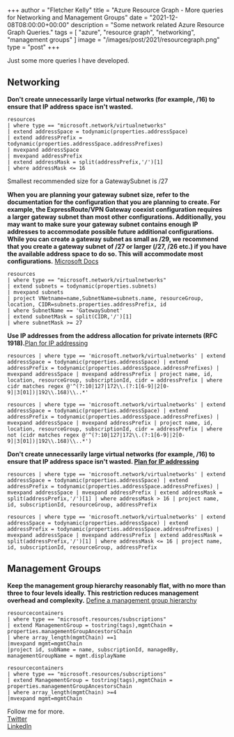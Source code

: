 +++
author = "Fletcher Kelly"
title = "Azure Resource Graph - More queries for Networking and Management Groups"
date = "2021-12-08T08:00:00+00:00"
description = "Some network related Azure Resource Graph Queries."
tags = [
    "azure",
    "resource graph",
    "networking",
    "management groups"
]
image = "/images/post/2021/resourcegraph.png"
type = "post"
+++

<!-- CANBEPUBLISHED -->

Just some more queries I have developed.

## Networking

**Don't create unnecessarily large virtual networks (for example, /16) to ensure that IP address space isn't wasted.**

```Kusto
resources
| where type == "microsoft.network/virtualnetworks"
| extend addressSpace = todynamic(properties.addressSpace)
| extend addressPrefix = todynamic(properties.addressSpace.addressPrefixes)
| mvexpand addressSpace
| mvexpand addressPrefix
| extend addressMask = split(addressPrefix,'/')[1]
| where addressMask <= 16
```

Smallest recommended size for a GatewaySubnet is /27

**When you are planning your gateway subnet size, refer to the documentation for the configuration that you are planning to create. For example, the ExpressRoute/VPN Gateway coexist configuration requires a larger gateway subnet than most other configurations. Additionally, you may want to make sure your gateway subnet contains enough IP addresses to accommodate possible future additional configurations. While you can create a gateway subnet as small as /29, we recommend that you create a gateway subnet of /27 or larger (/27, /26 etc.) if you have the available address space to do so. This will accommodate most configurations.** [Microsoft Docs](https://docs.microsoft.com/en-us/azure/vpn-gateway/vpn-gateway-about-vpn-gateway-settings#gwsub)

```kusto
resources
| where type == "microsoft.network/virtualnetworks"
| extend subnets = todynamic(properties.subnets)
| mvexpand subnets
| project VNetname=name,SubnetName=subnets.name, resourceGroup, location, CIDR=subnets.properties.addressPrefix, id
| where SubnetName == 'GatewaySubnet'
| extend subnetMask = split(CIDR,'/')[1]
| where subnetMask >= 27
```

**Use IP addresses from the address allocation for private internets (RFC 1918).**[Plan for IP addressing](https://docs.microsoft.com/en-us/azure/cloud-adoption-framework/ready/azure-best-practices/plan-for-ip-addressing)

```kusto
resources | where type == 'microsoft.network/virtualnetworks' | extend addressSpace = todynamic(properties.addressSpace) | extend addressPrefix = todynamic(properties.addressSpace.addressPrefixes) | mvexpand addressSpace | mvexpand addressPrefix | project name, id, location, resourceGroup, subscriptionId, cidr = addressPrefix | where cidr matches regex @'^(?:10|127|172\\.(?:1[6-9]|2[0-9]|3[01])|192\\.168)\\..*'
```

```kusto
resources | where type == 'microsoft.network/virtualnetworks' | extend addressSpace = todynamic(properties.addressSpace) | extend addressPrefix = todynamic(properties.addressSpace.addressPrefixes) | mvexpand addressSpace | mvexpand addressPrefix | project name, id, location, resourceGroup, subscriptionId, cidr = addressPrefix | where not (cidr matches regex @'^(?:10|127|172\\.(?:1[6-9]|2[0-9]|3[01])|192\\.168)\\..*')
```

**Don't create unnecessarily large virtual networks (for example, /16) to ensure that IP address space isn't wasted. [Plan for IP addressing](https://docs.microsoft.com/en-us/azure/cloud-adoption-framework/ready/azure-best-practices/plan-for-ip-addressing)**

```kusto
resources | where type == 'microsoft.network/virtualnetworks' | extend addressSpace = todynamic(properties.addressSpace) | extend addressPrefix = todynamic(properties.addressSpace.addressPrefixes) | mvexpand addressSpace | mvexpand addressPrefix | extend addressMask = split(addressPrefix,'/')[1] | where addressMask > 16 | project name, id, subscriptionId, resourceGroup, addressPrefix
```

```kusto
resources | where type == 'microsoft.network/virtualnetworks' | extend addressSpace = todynamic(properties.addressSpace) | extend addressPrefix = todynamic(properties.addressSpace.addressPrefixes) | mvexpand addressSpace | mvexpand addressPrefix | extend addressMask = split(addressPrefix,'/')[1] | where addressMask <= 16 | project name, id, subscriptionId, resourceGroup, addressPrefix
```

## Management Groups

**Keep the management group hierarchy reasonably flat, with no more than three to four levels ideally. This restriction reduces management overhead and complexity.**
  [Define a management group hierarchy](https://docs.microsoft.com/en-us/azure/cloud-adoption-framework/ready/enterprise-scale/management-group-and-subscription-organization)  

```kusto
resourcecontainers
| where type == "microsoft.resources/subscriptions"
| extend ManagementGroup = tostring(tags),mgmtChain = properties.managementGroupAncestorsChain
| where array_length(mgmtChain) ==1
|mvexpand mgmt=mgmtChain
|project id, subName = name, subscriptionId, managedBy, managementGroupName = mgmt.displayName
```
  
```kusto
resourcecontainers
| where type == "microsoft.resources/subscriptions"
| extend ManagementGroup = tostring(tags),mgmtChain = properties.managementGroupAncestorsChain
| where array_length(mgmtChain) >=4
|mvexpand mgmt=mgmtChain
```

Follow me for more.  
[Twitter](https://twitter.com/fskelly)  
[LinkedIn](https://www.linkedin.com/in/fletcherkelly/)
